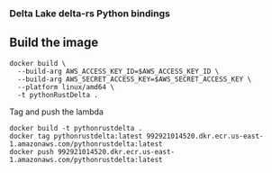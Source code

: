 ### Delta Lake delta-rs Python bindings


## Build the image
```
docker build \
  --build-arg AWS_ACCESS_KEY_ID=$AWS_ACCESS_KEY_ID \
  --build-arg AWS_SECRET_ACCESS_KEY=$AWS_SECRET_ACCESS_KEY \
  --platform linux/amd64 \
  -t pythonRustDelta .
```

Tag and push the lambda
```
docker build -t pythonrustdelta .
docker tag pythonrustdelta:latest 992921014520.dkr.ecr.us-east-1.amazonaws.com/pythonrustdelta:latest
docker push 992921014520.dkr.ecr.us-east-1.amazonaws.com/pythonrustdelta:latest
```